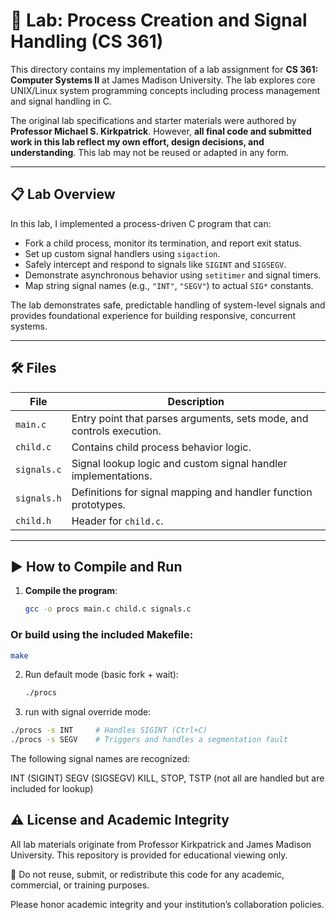 # 🧪 Lab: Process Creation and Signal Handling (CS 361)

This directory contains my implementation of a lab assignment for **CS 361: Computer Systems II** at James Madison University. The lab explores core UNIX/Linux system programming concepts including process management and signal handling in C.

The original lab specifications and starter materials were authored by **Professor Michael S. Kirkpatrick**. However, **all final code and submitted work in this lab reflect my own effort, design decisions, and understanding**. This lab may not be reused or adapted in any form.

---

## 📋 Lab Overview

In this lab, I implemented a process-driven C program that can:

- Fork a child process, monitor its termination, and report exit status.
- Set up custom signal handlers using `sigaction`.
- Safely intercept and respond to signals like `SIGINT` and `SIGSEGV`.
- Demonstrate asynchronous behavior using `setitimer` and signal timers.
- Map string signal names (e.g., `"INT"`, `"SEGV"`) to actual `SIG*` constants.

The lab demonstrates safe, predictable handling of system-level signals and provides foundational experience for building responsive, concurrent systems.

---

## 🛠️ Files

| File         | Description                                      |
|--------------|--------------------------------------------------|
| `main.c`     | Entry point that parses arguments, sets mode, and controls execution. |
| `child.c`    | Contains child process behavior logic.           |
| `signals.c`  | Signal lookup logic and custom signal handler implementations. |
| `signals.h`  | Definitions for signal mapping and handler function prototypes. |
| `child.h`    | Header for `child.c`.                            |

---

## ▶️ How to Compile and Run

1. **Compile the program**:
   ```bash
   gcc -o procs main.c child.c signals.c

### Or build using the included Makefile:
```bash
make
```

2. Run default mode (basic fork + wait):
   ```bash
   ./procs
   ```
3. run with signal override mode:
```bash
./procs -s INT     # Handles SIGINT (Ctrl+C)
./procs -s SEGV    # Triggers and handles a segmentation fault

```
The following signal names are recognized:

INT (SIGINT)
SEGV (SIGSEGV)
KILL, STOP, TSTP (not all are handled but are included for lookup)

## ⚠️ License and Academic Integrity
All lab materials originate from Professor Kirkpatrick and James Madison University. This repository is provided for educational viewing only.

🚫 Do not reuse, submit, or redistribute this code for any academic, commercial, or training purposes.

Please honor academic integrity and your institution’s collaboration policies.

